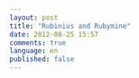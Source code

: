 ```yaml
---
layout: post
title: "Rubinius and Rubymine"
date: 2012-08-25 15:57
comments: true
language: en
published: false
---
```

